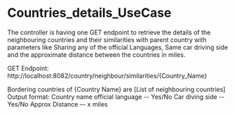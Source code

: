 # Countries_details_UseCase
The controller is having one GET endpoint to retrieve the details of the neighbouring countries and their similarities with parent country with parameters like Sharing any of the official Languages, Same car driving side and the approximate distance between the countries in miles.

GET Endpoint: http://localhost:8082/country/neighbour/similarities/{Country_Name}

Bordering countries of {Country Name} are [List of neighbouring countries]
Output format:
Country name
official language -- Yes/No
Car diving side -- Yes/No
Approx Distance –- x miles
